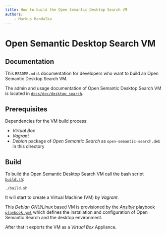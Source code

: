 ```yaml
---
title: How to build the Open Semantic Desktop Search VM
authors:
    - Markus Mandalka
---
```


# Open Semantic Desktop Search VM

## Documentation

This `README.md` is documentation for developers who want to build an Open Semantic Desktop Search VM.

The admin and usage documentation of Open Semantic Desktop Search VM is located in [`docs/doc/desktop_search`](../../docs/doc/desktop_search/README.md).


## Prerequisites

Dependencies for the VM build process:

- *Virtual Box*
- *Vagrant*
- *Debian* package of *Open Semantic Search* as `open-semantic-search.deb` in this directory

## Build

To build the Open Semantic Desktop Search VM call the bash script [`build.sh`](build.sh):

```
./build.sh
```

It will start to create a Virtual Machine (VM) by *Vagrant*.

This *Debian GNU/Linux* based VM is provisioned by the [*Ansible*](https://docs.ansible.com/ansible/latest/index.html) playbook [`playbook.yml`](playbook.yml) which defines the installation and configuration of Open Semantic Search and the desktop environment.

After that it exports the VM as a *Virtual Box* Appliance.
